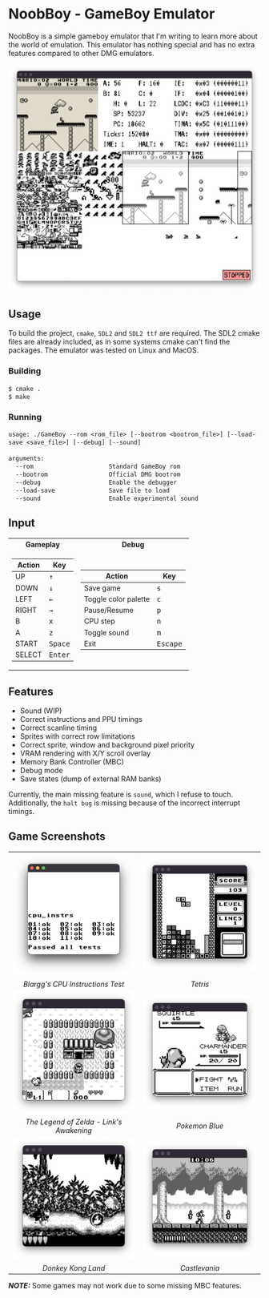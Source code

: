 # NoobBoy - GameBoy Emulator

NoobBoy is a simple gameboy emulator that I'm writing to learn more about the world of emulation. This emulator has nothing special and has no extra features compared to other DMG emulators.

<img src="screenshots/mario_debug.png" width="800">

## Usage
To build the project, `cmake`, `SDL2` and `SDL2 ttf` are required. The SDL2 cmake files are already included, as in some systems cmake can't find the packages. The emulator was tested on Linux and MacOS.

### Building
```
$ cmake .
$ make
```
    
### Running
```
usage: ./GameBoy --rom <rom_file> [--bootrom <bootrom_file>] [--load-save <save_file>] [--debug] [--sound]

arguments:
  --rom                     Standard GameBoy rom
  --bootrom                 Official DMG bootrom
  --debug                   Enable the debugger
  --load-save               Save file to load
  --sound                   Enable experimental sound
```


## Input
<table>
<tr><th> Gameplay </th><th>Debug</th></tr>
<tr><td>

| Action | Key |
| --- | --- |
| UP | <kbd>↑</kbd> |
| DOWN | <kbd>↓</kbd> |
| LEFT | <kbd>←</kbd> |
| RIGHT | <kbd>→</kbd> |
| B | <kbd>x</kbd> |
| A | <kbd>z</kbd> |
| START | <kbd>Space</kbd> |
| SELECT | <kbd>Enter</kbd> |
</td><td>

| Action | Key |
| --- | --- |
| Save game | <kbd>s</kbd> |
| Toggle color palette | <kbd>c</kbd> |
| Pause/Resume | <kbd>p</kbd> |
| CPU step | <kbd>n</kbd> |
| Toggle sound | <kbd>m</kbd> |
| Exit | <kbd>Escape</kbd> |

</td></tr> </table>


## Features

- Sound (WIP)
- Correct instructions and PPU timings
- Correct scanline timing
- Sprites with correct row limitations
- Correct sprite, window and background pixel priority
- VRAM rendering with X/Y scroll overlay
- Memory Bank Controller (MBC)
- Debug mode
- Save states (dump of external RAM banks)

Currently, the main missing feature is `sound`, which I refuse to touch. Additionally, the `halt bug` is missing because of the incorrect interrupt timings.


## Game Screenshots


|   |   |
|:---:|:---:|
| ![space-1.jpg](screenshots/cpu_instr.png) |  ![space-1.jpg](screenshots/tetris.png) | 
| *Blargg's CPU Instructions Test* | *Tetris* |
| ![space-1.jpg](screenshots/zelda.png) |  ![space-1.jpg](screenshots/pokemon_blue.png) | 
| *The Legend of Zelda - Link's Awakening* |*Pokemon Blue* |
| ![space-1.jpg](screenshots/dk.png) |  ![space-1.jpg](screenshots/castlevania.png) | 
| *Donkey Kong Land* |*Castlevania* |



**_NOTE:_**  Some games may not work due to some missing MBC features.
